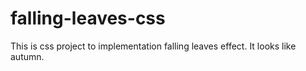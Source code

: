 # falling-leaves-css
This is css project to implementation falling leaves effect.
It looks like autumn.
